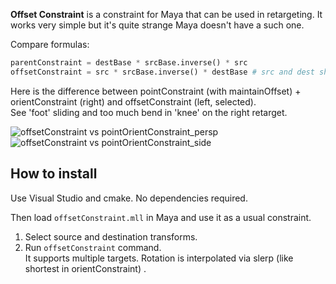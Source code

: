 **Offset Constraint** is a constraint for Maya that can be used in retargeting. It works very simple but it's quite strange Maya doesn't have a such one.

Compare formulas:<br>
```python
parentConstraint = destBase * srcBase.inverse() * src
offsetConstraint = src * srcBase.inverse() * destBase # src and dest should have the same axes here
```

Here is the difference between pointConstraint (with maintainOffset) + orientConstraint (right) and offsetConstraint (left, selected). <br>
See 'foot' sliding and too much bend in 'knee' on the right retarget.

![offsetConstraint vs pointOrientConstraint_persp](https://user-images.githubusercontent.com/9614751/178586684-0a8b4d6a-2989-4dc4-a278-3ac26475281e.gif)
![offsetConstraint vs pointOrientConstraint_side](https://user-images.githubusercontent.com/9614751/178586689-4fe9c97e-f77c-4f3d-ad08-f7c8432a06b0.gif)

## How to install
Use Visual Studio and cmake. No dependencies required.

Then load `offsetConstraint.mll` in Maya and use it as a usual constraint.
1. Select source and destination transforms.
2. Run `offsetConstraint` command.<br>
It supports multiple targets. Rotation is interpolated via slerp (like shortest in orientConstraint) .
